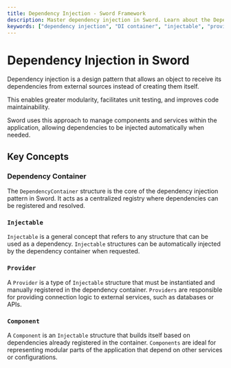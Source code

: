 ```yaml
---
title: Dependency Injection - Sword Framework
description: Master dependency injection in Sword. Learn about the DependencyContainer, Injectable types, Providers, and Components for modular applications.
keywords: ["dependency injection", "DI container", "injectable", "providers", "components", "sword framework", "modular architecture"]
---
```


# Dependency Injection in Sword

Dependency injection is a design pattern that allows an object to receive its dependencies from external sources instead of creating them itself.

This enables greater modularity, facilitates unit testing, and improves code maintainability.

Sword uses this approach to manage components and services within the application, allowing dependencies to be injected automatically when needed.

## Key Concepts

### Dependency Container

The `DependencyContainer` structure is the core of the dependency injection pattern in Sword. It acts as a centralized registry where dependencies can be registered and resolved.

### `Injectable`

`Injectable` is a general concept that refers to any structure that can be used as a dependency. `Injectable` structures can be automatically injected by the dependency container when requested.

### `Provider`

A `Provider` is a type of `Injectable` structure that must be instantiated and manually registered in the dependency container. `Providers` are responsible for providing connection logic to external services, such as databases or APIs.

### `Component`

A `Component` is an `Injectable` structure that builds itself based on dependencies already registered in the container. `Components` are ideal for representing modular parts of the application that depend on other services or configurations.